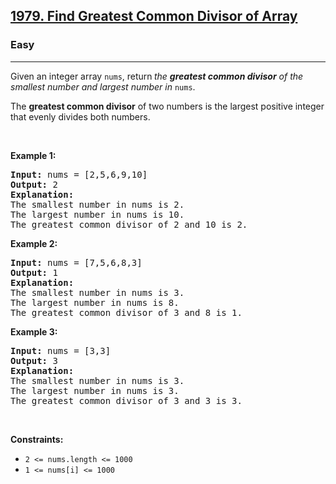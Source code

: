 <h2><a href="https://leetcode.com/problems/find-greatest-common-divisor-of-array/">1979. Find Greatest Common Divisor of Array</a></h2><h3>Easy</h3><hr><div style="user-select: auto;"><p style="user-select: auto;">Given an integer array <code style="user-select: auto;">nums</code>, return<strong style="user-select: auto;"> </strong><em style="user-select: auto;">the <strong style="user-select: auto;">greatest common divisor</strong> of the smallest number and largest number in </em><code style="user-select: auto;">nums</code>.</p>

<p style="user-select: auto;">The <strong style="user-select: auto;">greatest common divisor</strong> of two numbers is the largest positive integer that evenly divides both numbers.</p>

<p style="user-select: auto;">&nbsp;</p>
<p style="user-select: auto;"><strong class="example" style="user-select: auto;">Example 1:</strong></p>

<pre style="position: relative; user-select: auto;"><strong style="user-select: auto;">Input:</strong> nums = [2,5,6,9,10]
<strong style="user-select: auto;">Output:</strong> 2
<strong style="user-select: auto;">Explanation:</strong>
The smallest number in nums is 2.
The largest number in nums is 10.
The greatest common divisor of 2 and 10 is 2.
<div class="open_grepper_editor" title="Edit &amp; Save To Grepper" style="user-select: auto;"></div></pre>

<p style="user-select: auto;"><strong class="example" style="user-select: auto;">Example 2:</strong></p>

<pre style="position: relative; user-select: auto;"><strong style="user-select: auto;">Input:</strong> nums = [7,5,6,8,3]
<strong style="user-select: auto;">Output:</strong> 1
<strong style="user-select: auto;">Explanation:</strong>
The smallest number in nums is 3.
The largest number in nums is 8.
The greatest common divisor of 3 and 8 is 1.
<div class="open_grepper_editor" title="Edit &amp; Save To Grepper" style="user-select: auto;"></div></pre>

<p style="user-select: auto;"><strong class="example" style="user-select: auto;">Example 3:</strong></p>

<pre style="position: relative; user-select: auto;"><strong style="user-select: auto;">Input:</strong> nums = [3,3]
<strong style="user-select: auto;">Output:</strong> 3
<strong style="user-select: auto;">Explanation:</strong>
The smallest number in nums is 3.
The largest number in nums is 3.
The greatest common divisor of 3 and 3 is 3.
<div class="open_grepper_editor" title="Edit &amp; Save To Grepper" style="user-select: auto;"></div></pre>

<p style="user-select: auto;">&nbsp;</p>
<p style="user-select: auto;"><strong style="user-select: auto;">Constraints:</strong></p>

<ul style="user-select: auto;">
	<li style="user-select: auto;"><code style="user-select: auto;">2 &lt;= nums.length &lt;= 1000</code></li>
	<li style="user-select: auto;"><code style="user-select: auto;">1 &lt;= nums[i] &lt;= 1000</code></li>
</ul>
</div>